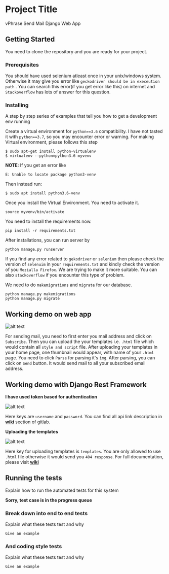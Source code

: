 # Project Title

vPhrase Send Mail Django Web App

## Getting Started

You need to clone the repository and you are ready for your project. 

### Prerequisites

You should have used selenium atleast once in your unix/windows system.
Otherwise it may give you error like `geckodriver should be in execeution path` .
You can search this error(if you get error like this) on internet and `Stackoverflow`
has lots of answer for this question.

### Installing

A step by step series of examples that tell you how to get a development env running

Create a virtual environment for `python==3.6` compatibility. I have not tasted it 
with `python==3.7`, so you may encounter error or warning. For making 
Virtual environment, please follows this step

    $ sudo apt-get install python-virtualenv
    $ virtualenv --python=python3.6 myvenv

**NOTE**: If you get an error like

```
E: Unable to locate package python3-venv
```

Then instead run:

    $ sudo apt install python3.6-venv

Once you install the Virtual Environment. You need to activate it.

    source myvenv/bin/activate

You need to install the requirements now.

    pip install -r requirements.txt
        
After installations, you can run server by

    python manage.py runserver

If you find any error related to `gekodriver` or `selenium` then please check the version of `selenuim`
in your `requirements.txt` and kindly check the version of you `Mozialla Firefox`. We are trying to make it more
suitable. You can also `stackoverflow` if you encounter this type of problem. 

We need to do `makemigrations` and `migrate` for our database.

    python manage.py makemigrations
    python manage.py migrate

## Working demo on web app

![alt text](https://preview.ibb.co/fcS8ez/screencapture_127_0_0_1_8000_2018_09_15_14_25_25.png)
  
For sending mail, you need to first enter you mail address and click on `Subscribe`. 
Then you can upload the your templates i.e. `.html` file which would contain all `style and script`
file. After uploading your templates in your home page, one thumbnail would appear, with name of
your `.html` page. You need to click `Parse` for parsing it's `img`. After parsing, you can click on
`Send` button. It would send mail to all your subscribed email address.

## Working demo with Django Rest Framework

**I have used token based for authentication**

![alt text](https://preview.ibb.co/mD0pRp/Screenshot_from_2018_09_25_12_05_11.png)

Here keys are `username` and `password`. You can find all api link description in [**wiki**](https://gitlab.com/AnkurBegining1/sendmail/wikis/api)
section of gitlab.

**Uploading the templates**

![alt text](https://preview.ibb.co/mR8qz9/Screenshot_from_2018_09_25_13_06_45.png)

Here key for uploading templates is `templates`. You are only allowed to use `.html` file otherwise it would send you
`404 response`. For full documentation, please visit [**wiki**](https://gitlab.com/AnkurBegining1/sendmail/wikis/templates-upload-api)

## Running the tests

Explain how to run the automated tests for this system

**Sorry, test case is in the progress queue**

### Break down into end to end tests

Explain what these tests test and why

```
Give an example
```

### And coding style tests

Explain what these tests test and why

```
Give an example
```


